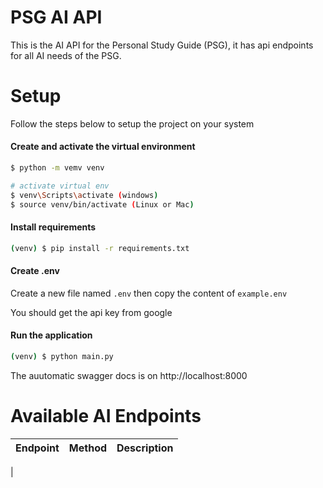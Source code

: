 # PSG AI API

This is the AI API for the Personal Study Guide (PSG), it has api endpoints for all AI
needs of the PSG.

# Setup

Follow the steps below to setup the project on your system

#### Create and activate the virtual environment

```bash
$ python -m vemv venv

# activate virtual env
$ venv\Scripts\activate (windows)
$ source venv/bin/activate (Linux or Mac)
```

#### Install requirements

```bash
(venv) $ pip install -r requirements.txt
```

#### Create .env

Create a new file named `.env` then copy the content of
`example.env`

You should get the api key from google

#### Run the application

```bash
(venv) $ python main.py
```

The auutomatic swagger docs is on http://localhost:8000

# Available AI Endpoints

| Endpoint | Method | Description |
| -------- | ------ | ----------- |

|

